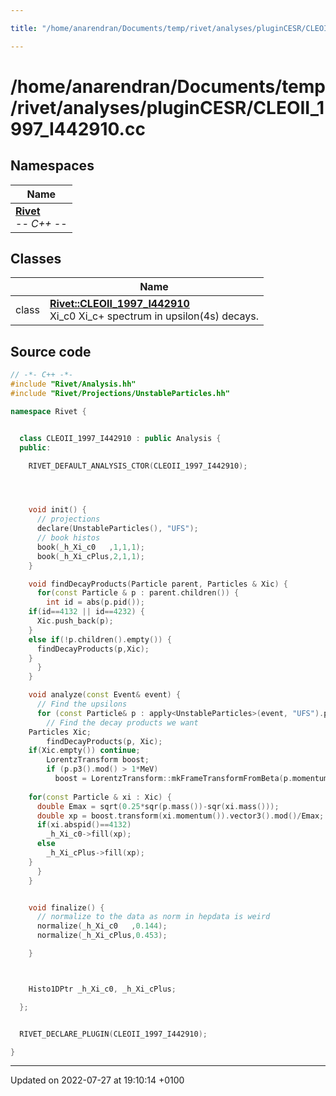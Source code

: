 ```yaml
---

title: "/home/anarendran/Documents/temp/rivet/analyses/pluginCESR/CLEOII_1997_I442910.cc"

---
```


# /home/anarendran/Documents/temp/rivet/analyses/pluginCESR/CLEOII_1997_I442910.cc



## Namespaces

| Name           |
| -------------- |
| **[Rivet](http://example.org/namespaces/namespacerivet/)** <br>-*- C++ -*-  |

## Classes

|                | Name           |
| -------------- | -------------- |
| class | **[Rivet::CLEOII_1997_I442910](http://example.org/classes/classrivet_1_1cleoii__1997__i442910/)** <br>Xi_c0 Xi_c+ spectrum in upsilon(4s) decays.  |




## Source code

```cpp
// -*- C++ -*-
#include "Rivet/Analysis.hh"
#include "Rivet/Projections/UnstableParticles.hh"

namespace Rivet {


  class CLEOII_1997_I442910 : public Analysis {
  public:

    RIVET_DEFAULT_ANALYSIS_CTOR(CLEOII_1997_I442910);




    void init() {
      // projections
      declare(UnstableParticles(), "UFS");
      // book histos
      book(_h_Xi_c0   ,1,1,1);
      book(_h_Xi_cPlus,2,1,1);
    }

    void findDecayProducts(Particle parent, Particles & Xic) {
      for(const Particle & p : parent.children()) {
        int id = abs(p.pid());
    if(id==4132 || id==4232) {
      Xic.push_back(p);
    }
    else if(!p.children().empty()) {
      findDecayProducts(p,Xic);
    }
      }
    }

    void analyze(const Event& event) {
      // Find the upsilons
      for (const Particle& p : apply<UnstableParticles>(event, "UFS").particles(Cuts::pid==300553)) {
        // Find the decay products we want
    Particles Xic;
        findDecayProducts(p, Xic);
    if(Xic.empty()) continue;
        LorentzTransform boost;
        if (p.p3().mod() > 1*MeV)
          boost = LorentzTransform::mkFrameTransformFromBeta(p.momentum().betaVec());
    
    for(const Particle & xi : Xic) {
      double Emax = sqrt(0.25*sqr(p.mass())-sqr(xi.mass()));
      double xp = boost.transform(xi.momentum()).vector3().mod()/Emax;
      if(xi.abspid()==4132)
        _h_Xi_c0->fill(xp);
      else
        _h_Xi_cPlus->fill(xp);
    }
      }
    }


    void finalize() {
      // normalize to the data as norm in hepdata is weird
      normalize(_h_Xi_c0   ,0.144);
      normalize(_h_Xi_cPlus,0.453);

    }



    Histo1DPtr _h_Xi_c0, _h_Xi_cPlus;

  };


  RIVET_DECLARE_PLUGIN(CLEOII_1997_I442910);

}
```


-------------------------------

Updated on 2022-07-27 at 19:10:14 +0100
